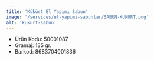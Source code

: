```yaml
---
title: 'Kükürt El Yapımı Sabun'
image: '/services/el-yapimi-sabunlar/SABUN-KUKURT.png'
alt: 'kukurt-sabun'
---
```


* Ürün Kodu: 50001087 
* Gramaj: 135 gr. 
* Barkod: 8683704001836